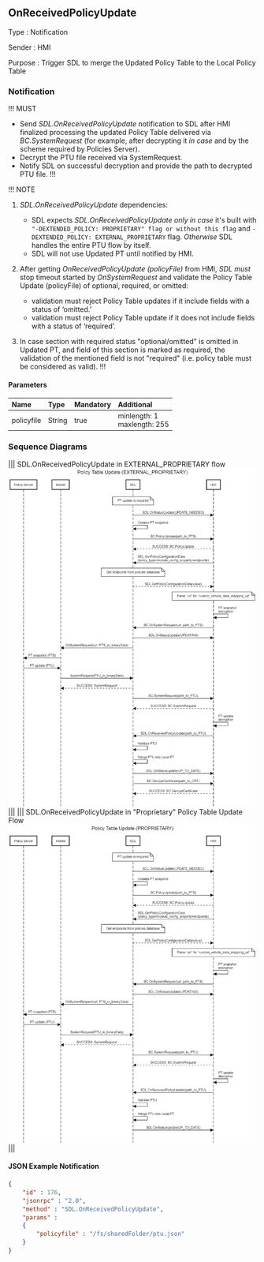 ## OnReceivedPolicyUpdate

Type
: Notification

Sender
: HMI

Purpose
: Trigger SDL to merge the Updated Policy Table to the Local Policy Table

### Notification

!!! MUST   
  - Send _SDL.OnReceivedPolicyUpdate_ notification to SDL after HMI finalized processing the updated Policy Table delivered via _BC.SystemRequest_ (for example, after decrypting it _in case_ and by the scheme required by Policies Server).
  - Decrypt the PTU file received via SystemRequest.
  - Notify SDL on successful decryption and provide the path to decrypted PTU file.
!!!

!!! NOTE
1. _SDL.OnReceivedPolicyUpdate_ dependencies:  
   - SDL expects _SDL.OnReceivedPolicyUpdate_ _only in case_ it's built with `"-DEXTENDED_POLICY: PROPRIETARY" flag or without this flag` and `-DEXTENDED_POLICY: EXTERNAL_PROPRIETARY` flag. _Otherwise_ SDL handles the entire PTU flow by itself.
   - SDL will not use Updated PT until notified by HMI.   
   
2. After getting _OnReceivedPolicyUpdate (policyFile)_ from HMI, _SDL must_ stop timeout started by _OnSystemRequest_ and validate the Policy Table Update (policyFile) of optional, required, or omitted:   
    - validation must reject Policy Table updates if it include fields with a status of ‘omitted.’
    - validation must reject Policy Table update if it does not include fields with a status of ‘required’.   
3. In case section with required status "optional/omitted" is omitted in Updated PT, and field of this section is marked as required, the validation of the mentioned field is not "required" (i.e. policy table must be considered as valid).
!!!

#### Parameters

|Name|Type|Mandatory|Additional|
|:---|:---|:--------|:---------|
|policyfile|String|true|minlength: 1<br>maxlength: 255|

### Sequence Diagrams

|||
SDL.OnReceivedPolicyUpdate in EXTERNAL_PROPRIETARY flow
![Proprietary PTU](./assets/SDL.OnReceivedPolicyUpdateEXTERNAL_PROPRIETARY.png)
|||
|||
SDL.OnReceivedPolicyUpdate in "Proprietary" Policy Table Update Flow
![Proprietary PTU](./assets/Proprietary_PTU_flow_.png)
|||


#### JSON Example Notification
```json
{
	"id" : 176,
	"jsonrpc" : "2.0",
	"method" : "SDL.OnReceivedPolicyUpdate",
	"params" :
	{
		"policyfile" : "/fs/sharedFolder/ptu.json"
	}
}
```
